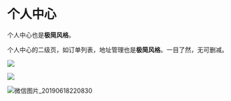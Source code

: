 # 个人中心

个人中心也是**极简风格**。

个人中心的二级页，如订单列表，地址管理也是**极简风格**。一目了然，无可删减。

![](C:\Users\Administrator\Pictures\temp\微信图片_20190618215231.jpg)



![](C:\Users\Administrator\Pictures\temp\微信图片_20190618220830.jpg)

![微信图片_20190618220830](C:\Users\Administrator\Pictures\temp\微信图片_20190618220830.png)


